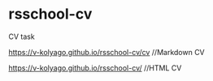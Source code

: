 # rsschool-cv
CV task

https://v-kolyago.github.io/rsschool-cv/cv //Markdown CV

https://v-kolyago.github.io/rsschool-cv/ //HTML CV

